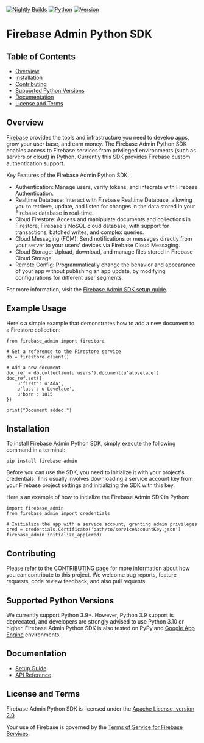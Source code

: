 [![Nightly Builds](https://github.com/firebase/firebase-admin-python/actions/workflows/nightly.yml/badge.svg)](https://github.com/firebase/firebase-admin-python/actions/workflows/nightly.yml)
[![Python](https://img.shields.io/pypi/pyversions/firebase-admin.svg)](https://pypi.org/project/firebase-admin/)
[![Version](https://img.shields.io/pypi/v/firebase-admin.svg)](https://pypi.org/project/firebase-admin/)

# Firebase Admin Python SDK

## Table of Contents

 * [Overview](#overview)
 * [Installation](#installation)
 * [Contributing](#contributing)
 * [Supported Python Versions](#supported-python-versions)
 * [Documentation](#documentation)
 * [License and Terms](#license-and-terms)

## Overview

[Firebase](https://firebase.google.com) provides the tools and infrastructure
you need to develop apps, grow your user base, and earn money. The Firebase
Admin Python SDK enables access to Firebase services from privileged environments
(such as servers or cloud) in Python. Currently this SDK provides
Firebase custom authentication support.

Key Features of the Firebase Admin Python SDK:
* Authentication: Manage users, verify tokens, and integrate with Firebase Authentication.
* Realtime Database: Interact with Firebase Realtime Database, allowing you to retrieve, update, and listen for changes in the data stored in your Firebase database in real-time.
* Cloud Firestore: Access and manipulate documents and collections in Firestore, Firebase's NoSQL cloud database, with support for transactions, batched writes, and complex queries.
* Cloud Messaging (FCM): Send notifications or messages directly from your server to your users' devices via Firebase Cloud Messaging.
* Cloud Storage: Upload, download, and manage files stored in Firebase Cloud Storage.
* Remote Config: Programmatically change the behavior and appearance of your app without publishing an app update, by modifying configurations for different user segments.


For more information, visit the
[Firebase Admin SDK setup guide](https://firebase.google.com/docs/admin/setup/).

## Example Usage
Here's a simple example that demonstrates how to add a new document to a Firestore collection:
```
from firebase_admin import firestore

# Get a reference to the Firestore service
db = firestore.client()

# Add a new document
doc_ref = db.collection(u'users').document(u'alovelace')
doc_ref.set({
    u'first': u'Ada',
    u'last': u'Lovelace',
    u'born': 1815
})

print("Document added.")

```


## Installation

To install Firebase Admin Python SDK, simply execute the following command
in a terminal:

```
pip install firebase-admin
```
Before you can use the SDK, you need to initialize it with your project's credentials. This usually involves downloading a service account key from your Firebase project settings and initializing the SDK with this key.

Here's an example of how to initialize the Firebase Admin SDK in Python:
```
import firebase_admin
from firebase_admin import credentials

# Initialize the app with a service account, granting admin privileges
cred = credentials.Certificate('path/to/serviceAccountKey.json')
firebase_admin.initialize_app(cred)

```

## Contributing

Please refer to the [CONTRIBUTING page](./CONTRIBUTING.md) for more information
about how you can contribute to this project. We welcome bug reports, feature
requests, code review feedback, and also pull requests.


## Supported Python Versions

We currently support Python 3.9+. However, Python 3.9 support is deprecated,
and developers are strongly advised to use Python 3.10 or higher. Firebase
Admin Python SDK is also tested on PyPy and
[Google App Engine](https://cloud.google.com/appengine/) environments.


## Documentation

* [Setup Guide](https://firebase.google.com/docs/admin/setup/)
* [API Reference](https://firebase.google.com/docs/reference/admin/python/)


## License and Terms

Firebase Admin Python SDK is licensed under the
[Apache License, version 2.0](http://www.apache.org/licenses/LICENSE-2.0).

Your use of Firebase is governed by the
[Terms of Service for Firebase Services](https://firebase.google.com/terms/).
